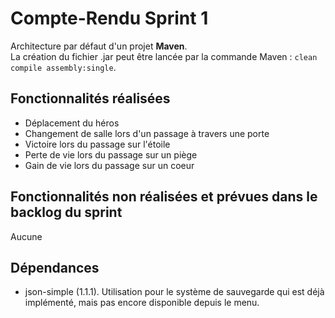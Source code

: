 <h1>Compte-Rendu Sprint 1</h1>

Architecture par défaut d'un projet <b>Maven</b>.  
La création du fichier .jar peut être lancée par la commande Maven : <code>clean compile assembly:single</code>.  

<h2>Fonctionnalités réalisées</h2>
<ul>
  <li>Déplacement du héros</li>
  <li>Changement de salle lors d'un passage à travers une porte</li>
  <li>Victoire lors du passage sur l'étoile</li>
  <li>Perte de vie lors du passage sur un piège</li>
  <li>Gain de vie lors du passage sur un coeur</li>
</ul>

<h2>Fonctionnalités non réalisées et prévues dans le backlog du sprint</h2>
Aucune


<h2>Dépendances</h2>
<ul>
  <li>json-simple (1.1.1). Utilisation pour le système de sauvegarde qui est déjà implémenté, mais pas encore disponible depuis le menu.</li>
</ul>
